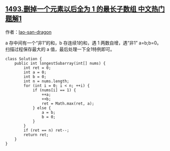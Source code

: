 ## [1493.删掉一个元素以后全为 1 的最长子数组 中文热门题解1](https://leetcode.cn/problems/longest-subarray-of-1s-after-deleting-one-element/solutions/100000/ci-ti-zui-you-suan-fa-bu-jie-shou-fan-bo-by-lao-sa)

作者：[lao-san-dragon](https://leetcode.cn/u/lao-san-dragon)

a 存中间有一个“非1”的和，b 存连续1的和，遇 1 两数自增，遇“非1” a=b;b=0。
扫描过程保存最大的 a 值，最后处理一下全1特例即可。
```
class Solution {
    public int longestSubarray(int[] nums) {
        int ret = 0;
        int a = 0;
        int b = 0;
        int n = nums.length;
        for (int i = 0; i < n; ++i) {
            if (nums[i] == 1) {
                ++a;
                ++b;
                ret = Math.max(ret, a);
            } else {
                a = b;
                b = 0;
            }
        }
        if (ret == n) ret--;
        return ret;
    }
}
```
